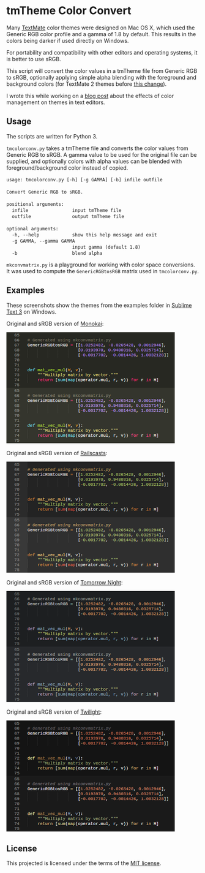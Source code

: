 
tmTheme Color Convert
=====================

Many [TextMate](http://macromates.com/) color themes were designed on Mac
OS X, which used the Generic RGB color profile and a gamma of 1.8 by default.
This results in the colors being darker if used directly on Windows.

For portability and compatibility with other editors and operating systems,
it is better to use sRGB.

This script will convert the color values in a tmTheme file from Generic RGB
to sRGB, optionally applying simple alpha blending with the foreground and
background colors (for TextMate 2 themes before [this change][blend]).

I wrote this while working on a [blog post][post] about the effects of color
management on themes in text editors.

[post]: http://hardtoc.com/2014/09/03/not-quite-monokai.html
[blend]: https://github.com/textmate/textmate/commit/8e1aa09


Usage
-----

The scripts are written for Python 3.

`tmcolorconv.py` takes a tmTheme file and converts the color values from
Generic RGB to sRGB. A gamma value to be used for the original file can be
supplied, and optionally colors with alpha values can be blended with
foreground/background color instead of copied.

    usage: tmcolorconv.py [-h] [-g GAMMA] [-b] infile outfile

    Convert Generic RGB to sRGB.

    positional arguments:
      infile                input tmTheme file
      outfile               output tmTheme file

    optional arguments:
      -h, --help            show this help message and exit
      -g GAMMA, --gamma GAMMA
                            input gamma (default 1.8)
      -b                    blend alpha

`mkconvmatrix.py` is a playground for working with color space conversions. It
was used to compute the `GenericRGBtosRGB` matrix used in `tmcolorconv.py`.


Examples
--------

These screenshots show the themes from the examples folder in
[Sublime Text 3][Sublime] on Windows.

Original and sRGB version of [Monokai][]:

![Monokai](examples/monokai_compare.png)

Original and sRGB version of [Railscasts][]:

![Railscasts](examples/railscasts_compare.png)

Original and sRGB version of [Tomorrow Night][Tomorrow]:

![Tomorrow Night](examples/tomorrow_compare.png)

Original and sRGB version of [Twilight][]:

![Twilight](examples/twilight_compare.png)

[Sublime]: http://www.sublimetext.com/
[Monokai]: http://www.monokai.nl/blog/2006/07/15/textmate-color-theme/
[Railscasts]: http://railscasts.com/about
[Tomorrow]: https://github.com/chriskempson/tomorrow-theme
[Twilight]: https://github.com/textmate/themes.tmbundle


License
-------

This projected is licensed under the terms of the [MIT license](LICENSE).

